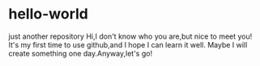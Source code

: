 # hello-world
just another repository
Hi,I don't know who you are,but nice to meet you! 
It's my first time to use github,and I hope I can learn it well.
Maybe I will create something one day.Anyway,let's go!
